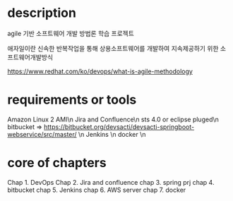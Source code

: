# description
 agile 기반 소프트웨어 개발 방법론 학습 프로젝트

애자일이란 신속한 반복작업을 통해 상용소프트웨어를 개발하여 지속제공하기 위한 소프트웨어개발방식

https://www.redhat.com/ko/devops/what-is-agile-methodology

# requirements or tools
 Amazon Linux 2 AMI\n
 Jira and Confluence\n
 sts 4.0 or eclipse pluged\n
 bitbucket => https://bitbucket.org/devsacti/devsacti-springboot-webservice/src/master/ \n 
 Jenkins \n
 docker \n

# core of chapters
Chap 1. DevOps
Chap 2. Jira and confluence
chap 3. spring prj
chap 4. bitbucket
chap 5. Jenkins
chap 6. AWS server
chap 7. docker
